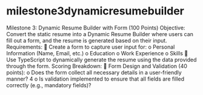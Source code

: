 # milestone3dynamicresumebuilder

Milestone 3: Dynamic Resume Builder with Form (100 Points)
Objective:
Convert the static resume into a Dynamic Resume Builder where users can fill out a form, and the
resume is generated based on their input.
Requirements:
 Create a form to capture user input for:
o Personal Information (Name, Email, etc.)
o Education
o Work Experience
o Skills
 Use TypeScript to dynamically generate the resume using the data provided through the
form.
Scoring Breakdown:
 Form Design and Validation (40 points):
o Does the form collect all necessary details in a user-friendly manner?
4
o Is validation implemented to ensure that all fields are filled correctly (e.g.,
mandatory fields)?
